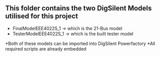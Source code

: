 ## This folder contains the two DigSilent Models utilised for this project

- FinalModelEEE4022S_1 -> which is the 21-Bus model
- TesterModelEEE4022S_1 -> which is the built tester model

*Both of these models can be imported into DigSilent Powerfactory
*All required scripts are already embedded
